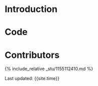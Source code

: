 # Introduction

# Code


# Contributors
{% include_relative _stu/1155112410.md %}

Last updated: {{site.time}}
